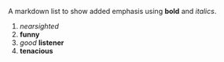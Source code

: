 A markdown list to show added emphasis using **bold** and _italics_.

1. _nearsighted_
2. **funny**
3. _good_ **listener**
4. **tenacious**
